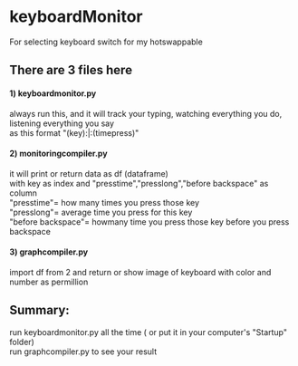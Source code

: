 # keyboardMonitor
For selecting keyboard switch for my hotswappable

## There are 3 files here<br />

#### 1) keyboardmonitor.py
  always run this, and it will track your typing, watching everything you do, listening everything you say<br />
  as this format "(key):|:(timepress)"<br />
  
#### 2) monitoringcompiler.py
  it will print or return data as df (dataframe)<br />
  with key as index and "presstime","presslong","before backspace" as column<br />
  "presstime"= how many times you press those key<br />
  "presslong"= average time you press for this key<br />
  "before backspace"= howmany time you press those key before you press backspace<br />
  
#### 3) graphcompiler.py
  import df from 2 and return or show image of keyboard with color and number as permillion<br />
  
## Summary:

  run keyboardmonitor.py all the time ( or put it in your computer's "Startup" folder)<br />
  run graphcompiler.py to see your result
